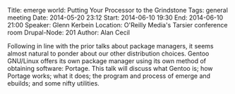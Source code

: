 Title: emerge world: Putting Your Processor to the Grindstone
Tags: general meeting
Date: 2014-05-20 23:12
Start: 2014-06-10 19:30
End: 2014-06-10 21:00
Speaker: Glenn Kerbein
Location: O'Reilly Media's Tarsier conference room
Drupal-Node: 201
Author: Alan Cecil

Following in line with the prior talks about package managers, it seems almost natural to ponder about our other distribution choices.
Gentoo GNU/Linux offers its own package manager using its own method of obtaining software: Portage.
This talk will discuss what Gentoo is; how Portage works; what it does; the program and process of emerge and ebuilds; and some nifty utilities.
